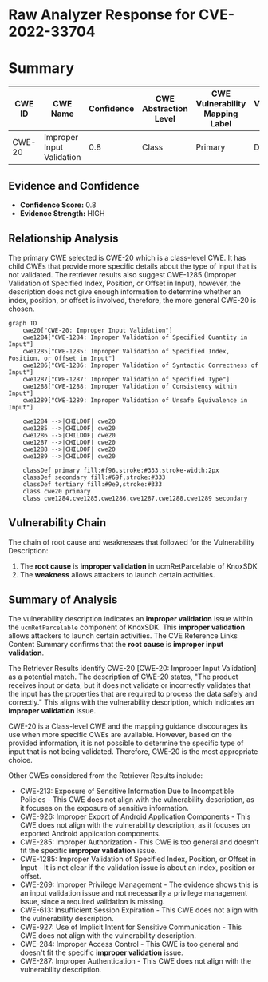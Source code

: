 # Raw Analyzer Response for CVE-2022-33704

# Summary
| CWE ID | CWE Name | Confidence | CWE Abstraction Level | CWE Vulnerability Mapping Label | CWE-Vulnerability Mapping Notes |
|---|---|---|---|---|---|
| CWE-20 | Improper Input Validation | 0.8 | Class | Primary | Discouraged |

## Evidence and Confidence

*   **Confidence Score:** 0.8
*   **Evidence Strength:** HIGH

## Relationship Analysis
The primary CWE selected is CWE-20 which is a class-level CWE. It has child CWEs that provide more specific details about the type of input that is not validated. The retriever results also suggest CWE-1285 (Improper Validation of Specified Index, Position, or Offset in Input), however, the description does not give enough information to determine whether an index, position, or offset is involved, therefore, the more general CWE-20 is chosen.

```mermaid
graph TD
    cwe20["CWE-20: Improper Input Validation"]
    cwe1284["CWE-1284: Improper Validation of Specified Quantity in Input"]
    cwe1285["CWE-1285: Improper Validation of Specified Index, Position, or Offset in Input"]
    cwe1286["CWE-1286: Improper Validation of Syntactic Correctness of Input"]
    cwe1287["CWE-1287: Improper Validation of Specified Type"]
    cwe1288["CWE-1288: Improper Validation of Consistency within Input"]
    cwe1289["CWE-1289: Improper Validation of Unsafe Equivalence in Input"]
    
    cwe1284 -->|CHILDOF| cwe20
    cwe1285 -->|CHILDOF| cwe20
    cwe1286 -->|CHILDOF| cwe20
    cwe1287 -->|CHILDOF| cwe20
    cwe1288 -->|CHILDOF| cwe20
    cwe1289 -->|CHILDOF| cwe20
    
    classDef primary fill:#f96,stroke:#333,stroke-width:2px
    classDef secondary fill:#69f,stroke:#333
    classDef tertiary fill:#9e9,stroke:#333
    class cwe20 primary
    class cwe1284,cwe1285,cwe1286,cwe1287,cwe1288,cwe1289 secondary
```

## Vulnerability Chain
The chain of root cause and weaknesses that followed for the Vulnerability Description:
1.  The **root cause** is **improper validation** in ucmRetParcelable of KnoxSDK
2.  The **weakness** allows attackers to launch certain activities.

## Summary of Analysis
The vulnerability description indicates an **improper validation** issue within the `ucmRetParcelable` component of KnoxSDK. This **improper validation** allows attackers to launch certain activities. The CVE Reference Links Content Summary confirms that the **root cause** is **improper input validation**.

The Retriever Results identify CWE-20 [CWE-20: Improper Input Validation] as a potential match. The description of CWE-20 states, "The product receives input or data, but it does not validate or incorrectly validates that the input has the properties that are required to process the data safely and correctly." This aligns with the vulnerability description, which indicates an **improper validation** issue.

CWE-20 is a Class-level CWE and the mapping guidance discourages its use when more specific CWEs are available. However, based on the provided information, it is not possible to determine the specific type of input that is not being validated. Therefore, CWE-20 is the most appropriate choice.

Other CWEs considered from the Retriever Results include:

*   CWE-213: Exposure of Sensitive Information Due to Incompatible Policies - This CWE does not align with the vulnerability description, as it focuses on the exposure of sensitive information.
*   CWE-926: Improper Export of Android Application Components - This CWE does not align with the vulnerability description, as it focuses on exported Android application components.
*   CWE-285: Improper Authorization - This CWE is too general and doesn't fit the specific **improper validation** issue.
*   CWE-1285: Improper Validation of Specified Index, Position, or Offset in Input - It is not clear if the validation issue is about an index, position or offset.
*   CWE-269: Improper Privilege Management - The evidence shows this is an input validation issue and not necessarily a privilege management issue, since a required validation is missing.
*   CWE-613: Insufficient Session Expiration - This CWE does not align with the vulnerability description.
*   CWE-927: Use of Implicit Intent for Sensitive Communication - This CWE does not align with the vulnerability description.
*   CWE-284: Improper Access Control - This CWE is too general and doesn't fit the specific **improper validation** issue.
*   CWE-287: Improper Authentication - This CWE does not align with the vulnerability description.